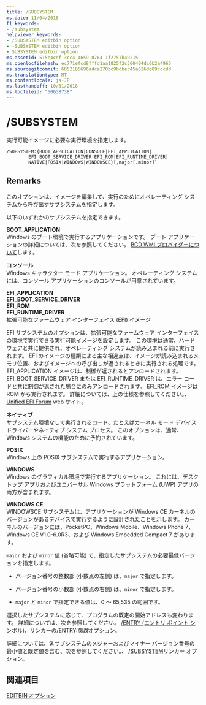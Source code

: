 ```yaml
---
title: /SUBSYSTEM
ms.date: 11/04/2016
f1_keywords:
- /subsystem
helpviewer_keywords:
- /SUBSYSTEM editbin option
- -SUBSYSTEM editbin option
- SUBSYSTEM editbin option
ms.assetid: 515e4cdf-3cc4-4659-8764-1f2757b49215
ms.openlocfilehash: ec771efcd8fffd1aa1825f2c500404dc0b2a4965
ms.sourcegitcommit: 6052185696adca270bc9bdbec45a626dd89cdcdd
ms.translationtype: MT
ms.contentlocale: ja-JP
ms.lasthandoff: 10/31/2018
ms.locfileid: "50638738"
---
```

# <a name="subsystem"></a>/SUBSYSTEM

実行可能イメージに必要な実行環境を指定します。

```
/SUBSYSTEM:{BOOT_APPLICATION|CONSOLE|EFI_APPLICATION|
        EFI_BOOT_SERVICE_DRIVER|EFI_ROM|EFI_RUNTIME_DRIVER|
        NATIVE|POSIX|WINDOWS|WINDOWSCE}[,major[.minor]]
```

## <a name="remarks"></a>Remarks

このオプションは、イメージを編集して、実行のためにオペレーティング システムから呼び出すサブシステムを指定します。

以下のいずれかのサブシステムを指定できます。

**BOOT_APPLICATION**<br/>
Windows のブート環境で実行するアプリケーションです。 ブート アプリケーションの詳細については、次を参照してください。 [BCD WMI プロバイダーについて](/previous-versions/windows/desktop/bcd/about-bcd)します。

**コンソール**<br/>
Windows キャラクター モード アプリケーション。 オペレーティング システムには、コンソール アプリケーションのコンソールが用意されています。

**EFI_APPLICATION**<br/>
**EFI_BOOT_SERVICE_DRIVER**<br/>
**EFI_ROM**<br/>
**EFI_RUNTIME_DRIVER**<br/>
拡張可能なファームウェア インターフェイス (EFI) イメージ

EFI サブシステムのオプションは、拡張可能なファームウェア インターフェイスの環境で実行できる実行可能イメージを設定します。 この環境は通常、ハードウェアと共に提供され、オペレーティング システムが読み込まれる前に実行されます。 EFI のイメージの種類による主な相違点は、イメージが読み込まれるメモリ位置、およびイメージへの呼び出しが返されるときに実行される処理です。 EFI_APPLICATION イメージは、制御が返されるとアンロードされます。 EFI_BOOT_SERVICE_DRIVER または EFI_RUNTIME_DRIVER は、エラー コードと共に制御が返された場合にのみアンロードされます。 EFI_ROM イメージは ROM から実行されます。 詳細については、上の仕様を参照してください。、 [Unified EFI Forum](http://www.uefi.org/) web サイト。

**ネイティブ**<br/>
サブシステム環境なしで実行されるコード、たとえばカーネル モード デバイス ドライバーやネイティブ システム プロセス。 このオプションは、通常、Windows システムの機能のために予約されています。

**POSIX**<br/>
Windows 上の POSIX サブシステムで実行するアプリケーション。

**WINDOWS**<br/>
Windows のグラフィカル環境で実行するアプリケーション。 これには、デスクトップ アプリおよびユニバーサル Windows プラットフォーム (UWP) アプリの両方が含まれます。

**WINDOWS CE**<br/>
WINDOWSCE サブシステムは、アプリケーションが Windows CE カーネルのバージョンがあるデバイスで実行するように設計されたことを示します。 カーネルのバージョンには、PocketPC、Windows Mobile、Windows Phone 7、Windows CE V1.0-6.0R3、および Windows Embedded Compact 7 があります。

`major` および `minor` 値 (省略可能) で、指定したサブシステムの必要最低バージョンを指定します。

- バージョン番号の整数部 (小数点の左側) は、`major` で指定します。

- バージョン番号の小数部 (小数点の右側) は、`minor` で指定します。

- `major` と `minor` で指定できる値は、0 ～ 65,535 の範囲です。

選択したサブシステムに応じて、プログラムの既定の開始アドレスも変わります。 詳細については、次を参照してください。 [/ENTRY (エントリ ポイント シンボル)](../../build/reference/entry-entry-point-symbol.md)、リンカーの/ENTRY:*関数*オプション。

詳細については、各サブシステムのメジャーおよびマイナー バージョン番号の最小値と既定値を含む、次を参照してください。、 [/SUBSYSTEM](../../build/reference/subsystem-specify-subsystem.md)リンカー オプション。

## <a name="see-also"></a>関連項目

[EDITBIN オプション](../../build/reference/editbin-options.md)